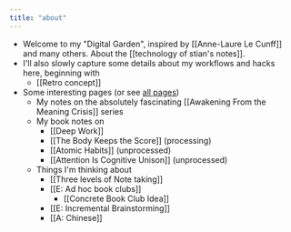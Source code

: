 ```yaml
---
title: "about"
---
```


- <a id='HDpuoANkF'/>Welcome to my "Digital Garden", inspired by [[Anne-Laure Le Cunff]] and many others. About the [[technology of stian's notes]].
- <a id='uCIcdUkoF'/>I'll also slowly capture some details about my workflows and hacks here, beginning with
    - <a id='6Hv4FvaWT'/>[[Retro concept]]
- <a id='sXbAIN2xN'/>Some interesting pages (or see [all pages](https://notes.reganmian.net/all-pages))
    - <a id='1JVQ2SxfK'/>My notes on the absolutely fascinating [[Awakening From the Meaning Crisis]] series
    - <a id='chzaFiosR'/>My book notes on
        - <a id='Ub3ZHQITH'/>[[Deep Work]]
        - <a id='THmIV03pI'/>[[The Body Keeps the Score]] (processing)
        - <a id='JG2q9QOPu'/>[[Atomic Habits]] (unprocessed)
        - <a id='3d0Ct9xOk'/>[[Attention Is Cognitive Unison]] (unprocessed)
    - <a id='YlHKknxY0'/>Things I'm thinking about
        - <a id='_UUw91aym'/>[[Three levels of Note taking]]
        - <a id='Ysdfy-2wC'/>[[E: Ad hoc book clubs]]
            - <a id='XdnHNuK70'/>[[Concrete Book Club Idea]]
        - <a id='LWueWlZBU'/>[[E: Incremental Brainstorming]]
        - <a id='o67yEm3El'/>[[A: Chinese]]

